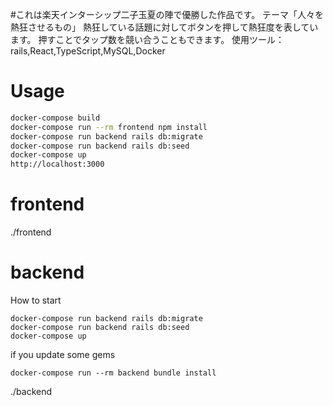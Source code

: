 #これは楽天インターシップ二子玉夏の陣で優勝した作品です。
テーマ「人々を熱狂させるもの」
熱狂している話題に対してボタンを押して熱狂度を表しています。
押すことでタップ数を競い合うこともできます。
使用ツール：rails,React,TypeScript,MySQL,Docker




# Usage
```bash
docker-compose build
docker-compose run --rm frontend npm install
docker-compose run backend rails db:migrate
docker-compose run backend rails db:seed
docker-compose up
http://localhost:3000
```

# frontend

./frontend

# backend
How to start
```
docker-compose run backend rails db:migrate
docker-compose run backend rails db:seed
docker-compose up
```

if you update some gems
```
docker-compose run --rm backend bundle install
```
./backend
